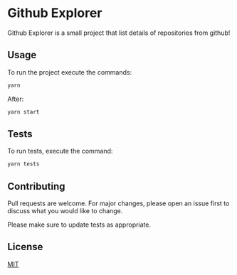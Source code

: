 # Github Explorer

Github Explorer is a small project that list details of repositories from github!

## Usage

To run the project execute the commands:

```bash
yarn
```

After:

```bash
yarn start
```

## Tests

To run tests, execute the command:

```bash
yarn tests
```

## Contributing
Pull requests are welcome. For major changes, please open an issue first to discuss what you would like to change.

Please make sure to update tests as appropriate.

## License
[MIT](https://choosealicense.com/licenses/mit/)
